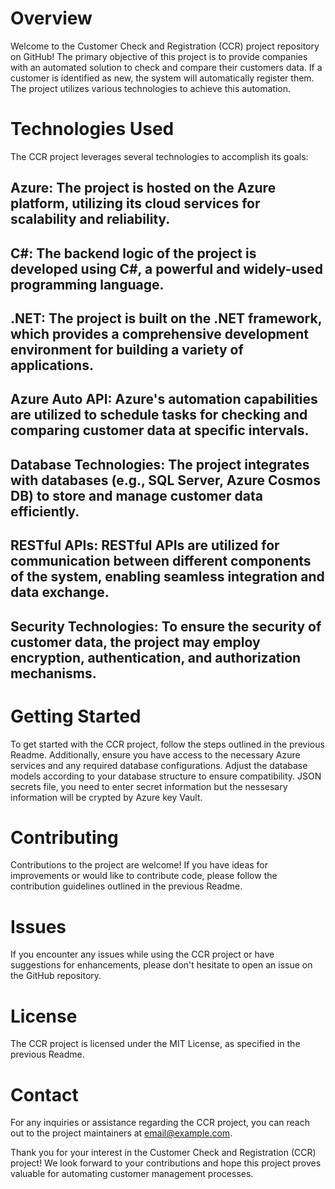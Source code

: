 # Overview

Welcome to the Customer Check and Registration (CCR) project repository on GitHub! 
The primary objective of this project is to provide companies with an automated solution to check and compare their customers  data. 
If a customer is identified as new, the system will automatically register them. 
The project utilizes various technologies to achieve this automation.
 
# Technologies Used

The CCR project leverages several technologies to accomplish its goals:

## Azure: The project is hosted on the Azure platform, utilizing its cloud services for scalability and reliability.

## C#: The backend logic of the project is developed using C#, a powerful and widely-used programming language.

## .NET: The project is built on the .NET framework, which provides a comprehensive development environment for building a variety of applications.

## Azure Auto API: Azure's automation capabilities are utilized to schedule tasks for checking and comparing customer data at specific intervals.

## Database Technologies: The project integrates with databases (e.g., SQL Server, Azure Cosmos DB) to store and manage customer data efficiently.

## RESTful APIs: RESTful APIs are utilized for communication between different components of the system, enabling seamless integration and data exchange.

## Security Technologies: To ensure the security of customer data, the project may employ encryption, authentication, and authorization mechanisms.

# Getting Started
To get started with the CCR project, follow the steps outlined in the previous Readme. 
Additionally, ensure you have access to the necessary Azure services and any required database configurations.
Adjust the database models according to your database structure to ensure compatibility. 
JSON secrets file, you need to enter secret information but the nessesary information will be crypted by Azure key Vault.

# Contributing
Contributions to the project are welcome! If you have ideas for improvements or would like to contribute code, please follow the contribution guidelines outlined in the previous Readme.

# Issues
If you encounter any issues while using the CCR project or have suggestions for enhancements, please don't hesitate to open an issue on the GitHub repository.

# License
The CCR project is licensed under the MIT License, as specified in the previous Readme.

# Contact
For any inquiries or assistance regarding the CCR project, you can reach out to the project maintainers at email@example.com.

Thank you for your interest in the Customer Check and Registration (CCR) project! We look forward to your contributions and hope this project proves valuable for automating customer management processes.
